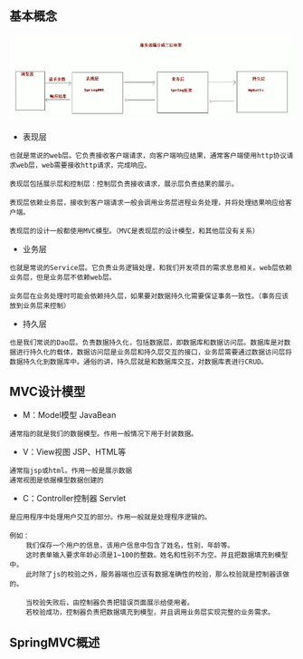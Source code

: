 ## 基本概念

![](img/三层架构介绍.png)

- 表现层

```
也就是常说的web层。它负责接收客户端请求，向客户端响应结果，通常客户端使用http协议请求web层，web需要接收http请求，完成响应。

表现层包括展示层和控制层：控制层负责接收请求，展示层负责结果的展示。

表现层依赖业务层，接收到客户端请求一般会调用业务层进程业务处理，并将处理结果响应给客户端。

表现层的设计一般都使用MVC模型。（MVC是表现层的设计模型，和其他层没有关系）
```

- 业务层

```
也就是常说的Service层。它负责业务逻辑处理，和我们开发项目的需求息息相关。web层依赖业务层，但是业务层不依赖web层。

业务层在业务处理时可能会依赖持久层，如果要对数据持久化需要保证事务一致性。（事务应该放到业务层来控制）
```

- 持久层

```
也是我们常说的Dao层。负责数据持久化，包括数据层，即数据库和数据访问层。数据库是对数据进行持久化的载体，数据访问层是业务层和持久层交互的接口，业务层需要通过数据访问层将数据持久化到数据库中。通俗的讲，持久层就是和数据库交互，对数据库表进行CRUD。
```

## MVC设计模型

- M：Model模型      JavaBean

```
通常指的就是我们的数据模型。作用一般情况下用于封装数据。
```

- V：View视图        JSP、HTML等

```
通常指jsp或html。作用一般是展示数据
通常视图是依据模型数据创建的
```

- C：Controller控制器      Servlet

```
是应用程序中处理用户交互的部分。作用一般就是处理程序逻辑的。

例如：
	我们保存一个用户的信息，该用户信息中包含了姓名，性别，年龄等。
	这时表单输入要求年龄必须是1~100的整数。姓名和性别不为空。并且把数据填充到模型中。
	此时除了js的校验之外，服务器端也应该有数据准确性的校验，那么校验就是控制器该做的。
	
	当校验失败后，由控制器负责把错误页面展示给使用者。
	若校验成功，控制器负责把数据填充到模型，并且调用业务层实现完整的业务需求。

```

## SpringMVC概述

